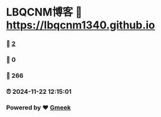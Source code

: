 # LBQCNM博客 :link: https://lbqcnm1340.github.io 
### :page_facing_up: [2](https://lbqcnm1340.github.io/tag.html) 
### :speech_balloon: 0 
### :hibiscus: 266 
### :alarm_clock: 2024-11-22 12:15:01 
### Powered by :heart: [Gmeek](https://github.com/Meekdai/Gmeek)
